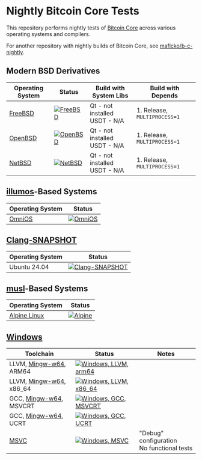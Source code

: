 # Nightly Bitcoin Core Tests

This repository performs nightly tests of [Bitcoin Core](https://github.com/bitcoin/bitcoin) across various operating systems and compilers.

For another repository with nightly builds of Bitcoin Core, see [maflcko/b-c-nightly](https://github.com/maflcko/b-c-nightly).

## Modern BSD Derivatives

| Operating System | Status | Build with System Libs | Build with Depends |
|------------------|--------|------------------------|--------------------|
| [FreeBSD](https://www.freebsd.org/) | [![FreeBSD](https://github.com/hebasto/bitcoin-core-nightly/actions/workflows/freebsd.yml/badge.svg)](https://github.com/hebasto/bitcoin-core-nightly/actions/workflows/freebsd.yml?query=event%3Aschedule) | Qt - not installed <br> USDT - N/A | 1. Release, `MULTIPROCESS=1` |
| [OpenBSD](https://www.openbsd.org/) | [![OpenBSD](https://github.com/hebasto/bitcoin-core-nightly/actions/workflows/openbsd.yml/badge.svg)](https://github.com/hebasto/bitcoin-core-nightly/actions/workflows/openbsd.yml?query=event%3Aschedule) | Qt - not installed <br> USDT - N/A | 1. Release, `MULTIPROCESS=1` |
| [NetBSD](https://netbsd.org/) | [![NetBSD](https://github.com/hebasto/bitcoin-core-nightly/actions/workflows/netbsd.yml/badge.svg)](https://github.com/hebasto/bitcoin-core-nightly/actions/workflows/netbsd.yml?query=event%3Aschedule) | Qt - not installed <br> USDT - N/A | 1. Release, `MULTIPROCESS=1` |

## [illumos](https://illumos.org/)-Based Systems

| Operating System | Status |
|------------------|--------|
| [OmniOS](https://omnios.org/) | [![OmniOS](https://github.com/hebasto/bitcoin-core-nightly/actions/workflows/omnios.yml/badge.svg)](https://github.com/hebasto/bitcoin-core-nightly/actions/workflows/omnios.yml?query=event%3Aschedule) |

## [Clang-SNAPSHOT](https://apt.llvm.org/)

| Operating System | Status |
|------------------|--------|
| Ubuntu 24.04 | [![Clang-SNAPSHOT](https://github.com/hebasto/bitcoin-core-nightly/actions/workflows/clang.yml/badge.svg)](https://github.com/hebasto/bitcoin-core-nightly/actions/workflows/clang.yml?query=event%3Aschedule) |

## [musl](https://musl.libc.org/)-Based Systems

| Operating System | Status |
|------------------|--------|
| [Alpine Linux](https://alpinelinux.org) | [![Alpine](https://github.com/hebasto/bitcoin-core-nightly/actions/workflows/alpine.yml/badge.svg)](https://github.com/hebasto/bitcoin-core-nightly/actions/workflows/alpine.yml?query=event%3Aschedule) |

## [Windows](https://www.microsoft.com/windows/windows-11)

| Toolchain | Status | Notes |
|-----------|--------|-------|
| LLVM, [Mingw-w64](https://www.mingw-w64.org), ARM64 | [![Windows, LLVM, arm64](https://github.com/hebasto/bitcoin-core-nightly/actions/workflows/windows-llvm-arm64.yml/badge.svg)](https://github.com/hebasto/bitcoin-core-nightly/actions/workflows/windows-llvm-arm64.yml?query=event%3Aschedule) | |
| LLVM, [Mingw-w64](https://www.mingw-w64.org), x86_64 | [![Windows, LLVM, x86_64](https://github.com/hebasto/bitcoin-core-nightly/actions/workflows/windows-llvm-x86_64.yml/badge.svg)](https://github.com/hebasto/bitcoin-core-nightly/actions/workflows/windows-llvm-x86_64.yml?query=event%3Aschedule) | |
| GCC, [Mingw-w64](https://www.mingw-w64.org), MSVCRT | [![Windows, GCC, MSVCRT](https://github.com/hebasto/bitcoin-core-nightly/actions/workflows/windows-gcc-msvcrt.yml/badge.svg)](https://github.com/hebasto/bitcoin-core-nightly/actions/workflows/windows-gcc-msvcrt.yml?query=event%3Aschedule) | |
| GCC, [Mingw-w64](https://www.mingw-w64.org), UCRT | [![Windows, GCC, UCRT](https://github.com/hebasto/bitcoin-core-nightly/actions/workflows/windows-gcc-ucrt.yml/badge.svg)](https://github.com/hebasto/bitcoin-core-nightly/actions/workflows/windows-gcc-ucrt.yml?query=event%3Aschedule) | |
| [MSVC](https://learn.microsoft.com/en-us/cpp/) | [![Windows, MSVC](https://github.com/hebasto/bitcoin-core-nightly/actions/workflows/windows-msvc.yml/badge.svg)](https://github.com/hebasto/bitcoin-core-nightly/actions/workflows/windows-msvc.yml?query=event%3Aschedule) | "Debug" configuration<br>No functional tests |
